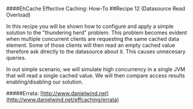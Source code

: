 ####EhCache Effective Caching: How-To
##Recipe 12 (Datasource Read Overload)

In this recipe you will be shown how to configure and apply a simple solution to the "thundering herd" problem. This problem becomes evident when multiple concurrent clients are requesting the same cached data element. Some of those clients will then read an empty cached value therefore ask directly to the datasource about it. This causes unnecesary queries.

In out simple scenario, we will simulate high concurrency in a single JVM that will read a single cached value. We will then compare access results enabling/disabling our solution.

#####Errata: [http://www.danielwind.net](http://www.danielwind.net/effcaching/errata)
